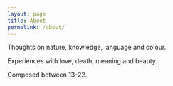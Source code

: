 ```yaml
---
layout: page
title: About
permalink: /about/
---
```


Thoughts on nature, knowledge, language and colour. <br>

Experiences with love, death, meaning and beauty.

Composed between 13-22.
